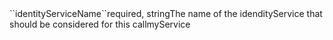 <tr><td>``identityServiceName``</td><td>required, string</td><td>The name of the idendityService that should be considered for this call</td><td>myService</td><td></td></tr>
